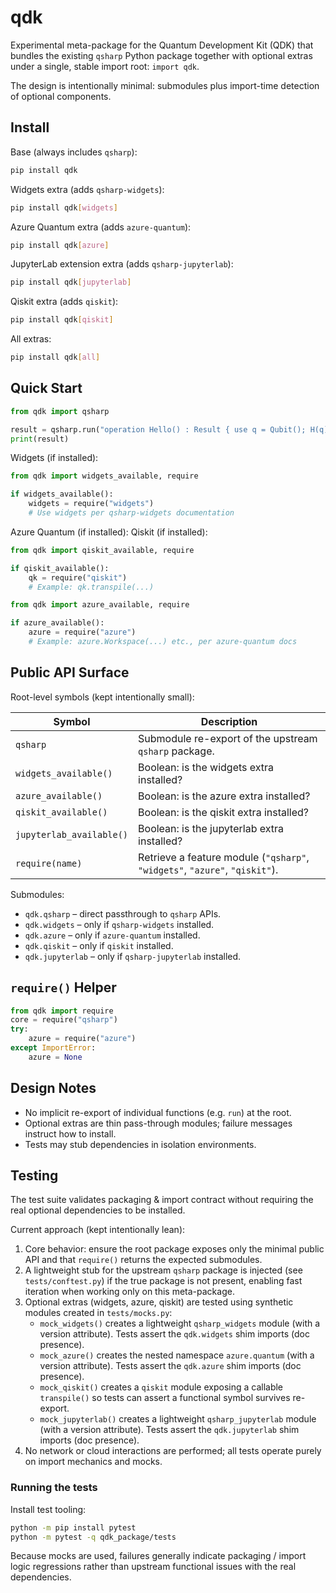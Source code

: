 # qdk

Experimental meta-package for the Quantum Development Kit (QDK) that bundles the existing
`qsharp` Python package together with optional extras under a single, stable import root: `import qdk`.

The design is intentionally minimal: submodules plus import-time detection of optional components.

## Install

Base (always includes `qsharp`):

```bash
pip install qdk
```

Widgets extra (adds `qsharp-widgets`):

```bash
pip install qdk[widgets]
```

Azure Quantum extra (adds `azure-quantum`):

```bash
pip install qdk[azure]
```

JupyterLab extension extra (adds `qsharp-jupyterlab`):

```bash
pip install qdk[jupyterlab]
```

Qiskit extra (adds `qiskit`):

```bash
pip install qdk[qiskit]
```

All extras:

```bash
pip install qdk[all]
```

## Quick Start

```python
from qdk import qsharp

result = qsharp.run("operation Hello() : Result { use q = Qubit(); H(q); return M(q); }")
print(result)
```

Widgets (if installed):

```python
from qdk import widgets_available, require

if widgets_available():
    widgets = require("widgets")
    # Use widgets per qsharp-widgets documentation
```

Azure Quantum (if installed):
Qiskit (if installed):

```python
from qdk import qiskit_available, require

if qiskit_available():
    qk = require("qiskit")
    # Example: qk.transpile(...)
```

```python
from qdk import azure_available, require

if azure_available():
    azure = require("azure")
    # Example: azure.Workspace(...) etc., per azure-quantum docs
```

## Public API Surface

Root-level symbols (kept intentionally small):

| Symbol                   | Description                                                                 |
| ------------------------ | --------------------------------------------------------------------------- |
| `qsharp`                 | Submodule re-export of the upstream `qsharp` package.                       |
| `widgets_available()`    | Boolean: is the widgets extra installed?                                    |
| `azure_available()`      | Boolean: is the azure extra installed?                                      |
| `qiskit_available()`     | Boolean: is the qiskit extra installed?                                     |
| `jupyterlab_available()` | Boolean: is the jupyterlab extra installed?                                 |
| `require(name)`          | Retrieve a feature module (`"qsharp"`, `"widgets"`, `"azure"`, `"qiskit"`). |

Submodules:

- `qdk.qsharp` – direct passthrough to `qsharp` APIs.
- `qdk.widgets` – only if `qsharp-widgets` installed.
- `qdk.azure` – only if `azure-quantum` installed.
- `qdk.qiskit` – only if `qiskit` installed.
- `qdk.jupyterlab` – only if `qsharp-jupyterlab` installed.

## `require()` Helper

```python
from qdk import require
core = require("qsharp")
try:
    azure = require("azure")
except ImportError:
    azure = None
```

## Design Notes

- No implicit re-export of individual functions (e.g. `run`) at the root.
- Optional extras are thin pass-through modules; failure messages instruct how to install.
- Tests may stub dependencies in isolation environments.

## Testing

The test suite validates packaging & import contract without requiring the real
optional dependencies to be installed.

Current approach (kept intentionally lean):

1. Core behavior: ensure the root package exposes only the minimal public API and that
   `require()` returns the expected submodules.
2. A lightweight stub for the upstream `qsharp` package is injected (see `tests/conftest.py`)
   if the true package is not present, enabling fast iteration when working only on this meta-package.
3. Optional extras (widgets, azure, qiskit) are tested using synthetic modules created in `tests/mocks.py`:
   - `mock_widgets()` creates a lightweight `qsharp_widgets` module (with a version attribute). Tests assert the `qdk.widgets` shim imports (doc presence).
   - `mock_azure()` creates the nested namespace `azure.quantum` (with a version attribute). Tests assert the `qdk.azure` shim imports (doc presence).
   - `mock_qiskit()` creates a `qiskit` module exposing a callable `transpile()` so tests can assert a functional symbol survives re-export.
   - `mock_jupyterlab()` creates a lightweight `qsharp_jupyterlab` module (with a version attribute). Tests assert the `qdk.jupyterlab` shim imports (doc presence).
4. No network or cloud interactions are performed; all tests operate purely on import mechanics and mocks.

### Running the tests

Install test tooling:

```bash
python -m pip install pytest
python -m pytest -q qdk_package/tests
```

Because mocks are used, failures generally indicate packaging / import logic regressions
rather than upstream functional issues with the real dependencies.
